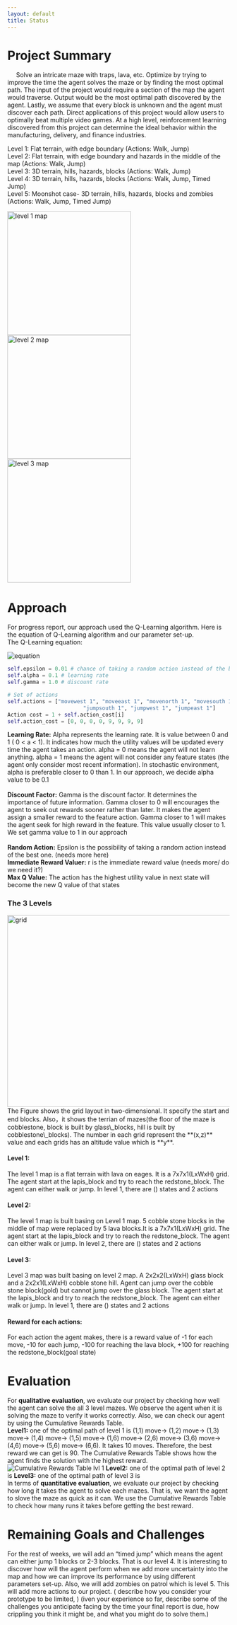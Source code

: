 ```yaml
---
layout: default
title: Status
---
```




# Project Summary
&nbsp;&nbsp;&nbsp;&nbsp; Solve an intricate maze with traps, lava, etc. Optimize by trying to improve the time the agent solves the maze or by finding the most optimal path. The input of the project would require a section of the map the agent would traverse. Output would be the most optimal path discovered by the agent. Lastly, we assume that every block is unknown and the agent must discover each path. Direct applications of this project would allow users to optimally beat multiple video games. At a high level, reinforcement learning discovered from this project can determine the ideal behavior within the manufacturing, delivery, and finance industries.

Level 1: Flat terrain, with edge boundary  (Actions: Walk, Jump)<br>
Level 2: Flat terrain, with edge boundary and hazards in the middle of the map  (Actions: Walk, Jump)<br>
Level 3: 3D terrain, hills, hazards, blocks  (Actions: Walk, Jump)<br>
Level 4: 3D terrain, hills, hazards, blocks  (Actions: Walk, Jump, Timed Jump)<br>
Level 5: Moonshot case- 3D terrain, hills, hazards, blocks and zombies  (Actions: Walk, Jump, Timed Jump)<br>

<img src="images/level1.jpeg" title="level 1 map" width="280" height="280" /> <img src="images/level2.jpeg" title="level 2 map" width="280" height="280" /> <img src="images/level3.jpeg" title="level 3 map" width="280" height="280" />



# Approach

For progress report, our approach used the Q-Learning algorithm. Here is the equation of Q-Learning algorithm and our parameter set-up.<br>
The Q-Learning equation:<br>

<img src="images/eq.gif" title="equation" />

```python
self.epsilon = 0.01 # chance of taking a random action instead of the best
self.alpha = 0.1 # learning rate
self.gamma = 1.0 # discount rate

# Set of actions
self.actions = ["movewest 1", "moveeast 1", "movenorth 1", "movesouth 1", "jumpnorth 1", \
                        "jumpsouth 1", "jumpwest 1", "jumpeast 1"]
Action cost = 1 + self.action_cost[i]
self.action_cost = [0, 0, 0, 0, 9, 9, 9, 9]
```
**Learning Rate:** Alpha represents the learning rate. It is value between 0 and 1 ( 0 \< a \< 1). It indicates how much the utility values will be updated every time the agent takes an action. alpha = 0 means the agent will not learn anything. alpha = 1 means the agent will not consider any feature states (the agent only consider most recent information). In stochastic environment, alpha is preferable closer to 0 than 1. In our approach, we decide alpha value to be 0.1<br><br>
**Discount Factor:** Gamma is the discount factor. It determines the importance of future information.  Gamma closer to 0 will encourages the agent to seek out rewards sooner rather than later. It makes the agent assign a smaller reward to the feature action. Gamma closer to 1 will makes the agent seek for high reward in the feature. This value usually closer to 1. We set gamma value to 1 in our approach<br><br>
**Random Action:** Epsilon is the possibility of taking a random action instead of the best one. (needs more here)<br>
**Immediate Reward Valuer:** r is the immediate reward value (needs more/ do we need it?)<br>
**Max Q Value:** The action has the highest utility value in next state will become the new Q value of that states<br>

### The 3 Levels

<img src="images/grid.jpeg" title="grid" width="1100" height="434" />
The  Figure shows the grid layout in two-dimensional. It specify the start and end blocks. Also，it shows the terrian of mazes(the floor of the maze is cobblestone, block is built by glass\_blocks, hill is built by cobblestone\_blocks). The number in each grid represent the **(x,z)** value and each grids has an altitude value which is  **y**. 


#### Level 1:
The level 1 map is a flat terrain with lava on eages. It is a 7x7x1(LxWxH) grid. The agent start at the lapis\_block and try to reach the redstone\_block. The agent can either walk or jump. In level 1, there are () states and 2 actions
#### Level 2:
The level 1 map is built basing on Level 1 map. 5 cobble stone blocks in the middle of map were replaced by 5 lava blocks.It is a 7x7x1(LxWxH) grid. The agent start at the lapis\_block and try to reach the redstone\_block. The agent can either walk or jump. In level 2, there are () states and 2 actions
#### Level 3:
Level 3 map was built basing on level 2 map. A  2x2x2(LxWxH) glass block and a 2x2x1(LxWxH) cobble stone hill. Agent can jump over the cobble stone block(gold) but cannot jump over the glass block. The agent start at the lapis\_block and try to reach the redstone\_block. The agent can either walk or jump. In level 1, there are () states and 2 actions
#### Reward for each actions:
For each action the agent makes, there is a reward value of -1 for each move, -10 for each jump, -100 for reaching the lava block, +100 for reaching the redstone\_block(goal state)









# Evaluation
For **qualitative evaluation**, we evaluate our project by checking how well the agent can solve the all 3 level mazes. We observe the agent when it is solving the maze to verify it works correctly. Also, we can check our agent by using the Cumulative Rewards Table.<br>
**Level1:** one of the optimal path of level 1 is (1,1) move-> (1,2) move-> (1,3) move-> (1,4) move-> (1,5) move-> (1,6) move-> (2,6) move-> (3,6) move-> (4,6) move-> (5,6) move-> (6,6). It takes 10 moves. Therefore, the best reward we can get is 90. The Cumulative Rewards Table shows how the agent finds the solution with the highest reward. 
<img src="images/crt1.jpeg" title="Cumulative Rewards Table lvl 1"/>
**Level2:** one of the optimal path of level 2 is 
**Level3:** one of the optimal path of level 3 is 
<br>
In terms of **quantitative evaluation**, we evaluate our project by checking how long it takes the agent to solve each mazes. That is, we want the agent to slove the maze as quick as it can. We use the Cumulative Rewards Table to check how many runs it takes before getting the best reward.

# Remaining Goals and Challenges
For the rest of weeks, we will add an “timed jump” which means the agent can either jump 1 blocks or 2-3 blocks. That is our level 4. It is interesting to discover how will the agent perform when we add more uncertainty into the map and how we can improve its performance by using different parameters set-up. 
Also, we will add zombies on patrol which is level 5. This will add more actions to our project. ( describe how you consider your prototype to be limited, ) (iven your experience so far, describe some of the challenges you anticipate facing by the time your final report is due, how crippling you think it might be, and what you might do to solve them.)



[image-1]:	https://github.com/Moe202/Reward-Finder/blob/master/docs/images/eq.gif

